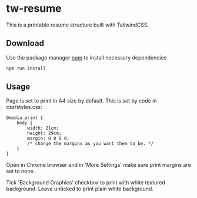# tw-resume

This is a printable resume structure built with TailwindCSS.

## Download

Use the package manager [npm](https://www.npmjs.com/) to install necessary dependencies

```bash
npm run install
```

## Usage

Page is set to print in A4 size by default. This is set by code in css/styles.css:
```
@media print {
    body {
        width: 21cm;
        height: 29cm;
        margin: 0 0 0 0;
        /* change the margins as you want them to be. */
    }
}
```

Open in Chrome browser and in 'More Settings' make sure print margins are set to none.

Tick 'Background Graphics' checkbox to print with white textured background. Leave unticked to print plain white background.
